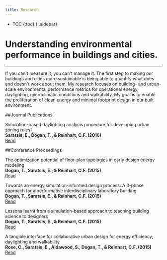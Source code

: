 ```yaml
---
title: Research
---
```

* TOC
{:toc}
{:.sidebar}

# Understanding environmental performance in buildings and cities.
---

If you can't measure it, you can't manage it. The first step to making our buildings and cities more sustainable is being able to quantify what does and doesn't work about them. My research focuses on building- and urban-scale environmental performance metrics for operational energy, daylighting, microclimatic conditions and walkability. My goal is to enable the proliferation of clean energy and minimal footprint design in our built environment.

##Journal Publications

Simulation-based daylighting analysis procedure for developing urban zoning rules
<br/>**Saratsis, E., Dogan, T., & Reinhart, C.F. (2016)**
<br/>[Read](thesis.html)


##Conference Proceedings

The optimization potential of floor-plan typologies in early design energy modeling 
<br/>**Dogan, T., Saratsis, E., & Reinhart, C.F. (2015)**
<br/>[Read](floor-plan.html)

Towards an energy simulation-informed design process: A 3-phase approach for a performative interdisciplinary laboratory building 
<br/>**Dogan, T., Saratsis, E., & Reinhart, C.F. (2015)**
<br/>[Read](towards-an-energy-simulation-informed-design-process.html)

Lessons learnt from a simulation-based approach to teaching building science to designers 
<br/>**Dogan, T., Saratsis, E., & Reinhart, C.F. (2015)**
<br/>[Read](sim-game.html)

A tangible interface for collaborative urban design for energy efficiency, daylighting and walkability
<br/>**Rose, C., Saratsis, E., Aldawood, S., Dogan, T., & Reinhart, C.F. (2015)**
<br/>[Read](interface.html)
